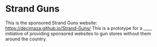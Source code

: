 # Strand Guns
 This is the sponsored Strand Guns website: https://decimaza.github.io/Strand-Guns/
 This is a prototype for a ____ initiative of providing sponsored websites to gun stores without them around the country.
